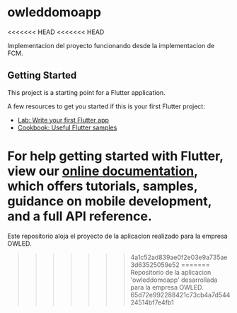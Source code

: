 # owleddomoapp
<<<<<<< HEAD
<<<<<<< HEAD

Implementacion del proyecto funcionando desde la implementacion de FCM.

## Getting Started

This project is a starting point for a Flutter application.

A few resources to get you started if this is your first Flutter project:

- [Lab: Write your first Flutter app](https://flutter.dev/docs/get-started/codelab)
- [Cookbook: Useful Flutter samples](https://flutter.dev/docs/cookbook)

For help getting started with Flutter, view our
[online documentation](https://flutter.dev/docs), which offers tutorials,
samples, guidance on mobile development, and a full API reference.
=======
Este repositorio aloja el proyecto de la aplicacion realizado para la empresa OWLED.
>>>>>>> 4a1c52ad839ae0f2e03e9a735ae3d63525059e52
=======
Repositorio de la aplicacion 'owleddomoapp' desarrollada para la empresa OWLED.
>>>>>>> 65d72e992288421c73cb4a7d54424514bf7e4fb1
